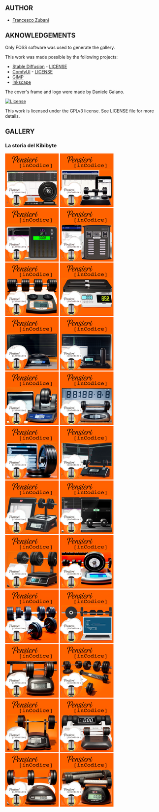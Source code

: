 ## AUTHOR

- [Francesco Zubani](https://www.linkedin.com/in/francesco-zubani-5957081a6/)

## AKNOWLEDGEMENTS

Only FOSS software was used to generate the gallery.

This work was made possible by the following projects:

- [Stable Diffusion](https://github.com/CompVis/stable-diffusion) - [LICENSE](https://github.com/CompVis/stable-diffusion/blob/main/LICENSE)
- [ComfyUI](https://github.com/comfyanonymous/ComfyUI) - [LICENSE](https://github.com/comfyanonymous/ComfyUI/blob/master/LICENSE)
- [GIMP](https://www.gimp.org/)
- [Inkscape](https://inkscape.org/)

The cover's frame and logo were made by Daniele Galano.

[![License](https://img.shields.io/badge/License-GPL%20v3-blue.svg)](http://www.gnu.org/licenses/gpl-3.0)

This work is licensed under the GPLv3 license.
See LICENSE file for more details.

## GALLERY

### La storia del Kibibyte

<div class="gallery">
  <a href="PIC112_01.png"><img class="thumbnail" src="./thumbs/PIC112_01.png" alt="PIC112_01"></a>
  <a href="PIC112_02.png"><img class="thumbnail" src="./thumbs/PIC112_02.png" alt="PIC112_02"></a>
  <a href="PIC112_03.png"><img class="thumbnail" src="./thumbs/PIC112_03.png" alt="PIC112_03"></a>
  <a href="PIC112_04.png"><img class="thumbnail" src="./thumbs/PIC112_04.png" alt="PIC112_04"></a>
  <a href="PIC112_05.png"><img class="thumbnail" src="./thumbs/PIC112_05.png" alt="PIC112_05"></a>
  <a href="PIC112_06.png"><img class="thumbnail" src="./thumbs/PIC112_06.png" alt="PIC112_06"></a>
  <a href="PIC112_07.png"><img class="thumbnail" src="./thumbs/PIC112_07.png" alt="PIC112_07"></a>
  <a href="PIC112_08.png"><img class="thumbnail" src="./thumbs/PIC112_08.png" alt="PIC112_08"></a>
  <a href="PIC112_09.png"><img class="thumbnail" src="./thumbs/PIC112_09.png" alt="PIC112_09"></a>
  <a href="PIC112_10.png"><img class="thumbnail" src="./thumbs/PIC112_10.png" alt="PIC112_10"></a>
  <a href="PIC112_11.png"><img class="thumbnail" src="./thumbs/PIC112_11.png" alt="PIC112_11"></a>
  <a href="PIC112_12.png"><img class="thumbnail" src="./thumbs/PIC112_12.png" alt="PIC112_12"></a>
  <a href="PIC112_13.png"><img class="thumbnail" src="./thumbs/PIC112_13.png" alt="PIC112_13"></a>
  <a href="PIC112_14.png"><img class="thumbnail" src="./thumbs/PIC112_14.png" alt="PIC112_14"></a>
  <a href="PIC112_15.png"><img class="thumbnail" src="./thumbs/PIC112_15.png" alt="PIC112_15"></a>
  <a href="PIC112_16.png"><img class="thumbnail" src="./thumbs/PIC112_16.png" alt="PIC112_16"></a>
  <a href="PIC112_17.png"><img class="thumbnail" src="./thumbs/PIC112_17.png" alt="PIC112_17"></a>
  <a href="PIC112_18.png"><img class="thumbnail" src="./thumbs/PIC112_18.png" alt="PIC112_18"></a>
  <a href="PIC112_19.png"><img class="thumbnail" src="./thumbs/PIC112_19.png" alt="PIC112_19"></a>
  <a href="PIC112_20.png"><img class="thumbnail" src="./thumbs/PIC112_20.png" alt="PIC112_20"></a>
  <a href="PIC112_21.png"><img class="thumbnail" src="./thumbs/PIC112_21.png" alt="PIC112_21"></a>
  <a href="PIC112_22.png"><img class="thumbnail" src="./thumbs/PIC112_22.png" alt="PIC112_22"></a>
  <a href="PIC112_23.png"><img class="thumbnail" src="./thumbs/PIC112_23.png" alt="PIC112_23"></a>
  <a href="PIC112_24.png"><img class="thumbnail" src="./thumbs/PIC112_24.png" alt="PIC112_24"></a>
</div>
</body>
</html>
